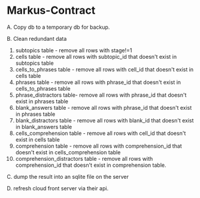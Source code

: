 Markus-Contract
===============

A. Copy db to a temporary db for backup. 

B. Clean redundant data
  1. subtopics table - remove all rows with stage!=1
  2. cells table - remove all rows with subtopic_id that doesn't exist in subtopics table
  3. cells_to_phrases table - remove all rows with cell_id that doesn't exist in cells table
  4. phrases table - remove all rows with phrase_id that doesn't exist in cells_to_phrases table
  5. phrase_distractors table- remove all rows with phrase_id that doesn't exist in phrases table
  6. blank_answers table - remove all rows with phrase_id that doesn't exist in phrases table
  7. blank_distractors table - remove all rows with blank_id that doesn't exist in blank_answers table
  8. cells_comprehension table - remove all rows with cell_id that doesn't exist in cells table
  9. comprehension table - remove all rows with comprehension_id that doesn't exist in cells_comprehension table
  10. comprehension_distractors table - remove all rows with comprehension_id that doesn't exist in comprehension table.

C. dump the result into an sqlite file on the server

D. refresh cloud front server via their api.
